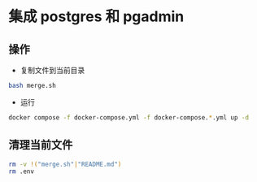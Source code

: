 # 集成 postgres 和 pgadmin

## 操作

- 复制文件到当前目录

```bash
bash merge.sh
```

- 运行

```bash
docker compose -f docker-compose.yml -f docker-compose.*.yml up -d
```

## 清理当前文件

```bash
rm -v !("merge.sh"|"README.md")
rm .env
```
